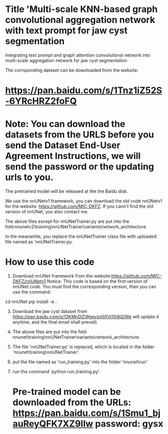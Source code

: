 # Title 'Multi-scale KNN-based graph convolutional aggregation network with text prompt for jaw cyst segmentation

Integrating text prompt and graph attention convolutional network into multi-scale aggregation network for jaw cyst segmentation

The corrsponding dataset can be downloaded from the website: 

# https://pan.baidu.com/s/1Tnz1iZ52S-6YRcHRZ2foFQ

# Note: You can download the datasets from the URLS before you send the Dataset End-User Agreement Instructions, we will send the password or the updating urls to you.

The pretrained model will be released at the the Baidu disk.

We use the nnUNetv1 framework, you can download the old code nnUNetv1 for the website: https://github.com/MIC-DKFZ. If you cann't find the old version of nnUNet, you also contact me.

The above files except for nnUNetTrainer.py are put into the fold:nnunetv2\training\nnUNetTrainer\variants\network_architecture.

In the meanwhile, you replace the nnUNetTrainer class file with uploaded file named as 'nnUNetTrainer.py.



# How to use this code

1. Download nnUNet framework from the website:https://github.com/MIC-DKFZ/nnUNetv1
Notice: This code is based on the first version of nnUNet code. You must find the corresponding version, then you can use the command:

cd nnUNet
pip install -e .

3. Download the jaw cyst dataset from https://pan.baidu.com/s/13KMnDlZWgeyzq0XVI10j6Q(We will update it anytime, and the final email shall prevail).

4. The above files are put into the fold: nnunet\training\nnUNetTrainer\variants\network_architecture.

5. The file 'nnUNetTrainer.py' is replaced, which is located in the folder 'nnunet\training\nnUNetTrainer\'.

6. put the file named as 'run_training.py' into the folder 'nnunet\run'

7. run the command 'python run_training.py'.

   #  Pre-trained model can be downloaded from the URLs: https://pan.baidu.com/s/1Smu1_bjauReyQFK7XZ9IIw password: gysx


